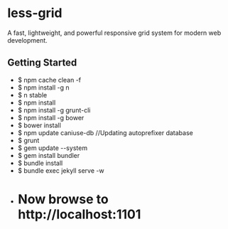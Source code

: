 less-grid
=========

A fast, lightweight, and powerful responsive grid system for modern web development. 

Getting Started
---------------
*  $ npm cache clean -f
*  $ npm install -g n
*  $ n stable
*  $ npm install
*  $ npm install -g grunt-cli
*  $ npm install -g bower
*  $ bower install
*  $ npm update caniuse-db	//Updating autoprefixer database
*  $ grunt
*  $ gem update --system
*  $ gem install bundler
*  $ bundle install
*  $ bundle exec jekyll serve -w
*  # Now browse to http://localhost:1101
